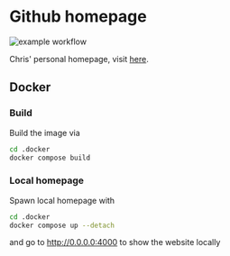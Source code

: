# Github homepage

![example workflow](https://github.com/cschindlbeck/cschindlbeck.github.io/actions/workflows/update-resume.yml/badge.svg)

Chris' personal homepage, visit [here](https://cschindlbeck.github.io/). 

## Docker

### Build

Build the image via

```sh
cd .docker
docker compose build
```

### Local homepage

Spawn local homepage with

```sh
cd .docker
docker compose up --detach
```

and go to http://0.0.0.0:4000 to show the website locally

